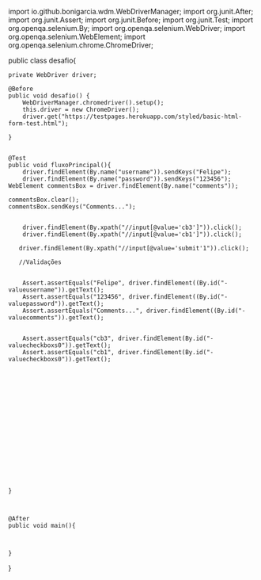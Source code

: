 import io.github.bonigarcia.wdm.WebDriverManager;
import org.junit.After;
import org.junit.Assert;
import org.junit.Before;
import org.junit.Test;
import org.openqa.selenium.By;
import org.openqa.selenium.WebDriver;
import org.openqa.selenium.WebElement;
import org.openqa.selenium.chrome.ChromeDriver;

public class desafio{

    private WebDriver driver;

    @Before
    public void desafio() {
        WebDriverManager.chromedriver().setup();
        this.driver = new ChromeDriver();
        driver.get("https://testpages.herokuapp.com/styled/basic-html-form-test.html");

    }


    @Test
    public void fluxoPrincipal(){
        driver.findElement(By.name("username")).sendKeys("Felipe");
        driver.findElement(By.name("password")).sendKeys("123456");
    WebElement commentsBox = driver.findElement(By.name("comments"));

    commentsBox.clear();
    commentsBox.sendKeys("Comments...");


        driver.findElement(By.xpath("//input[@value='cb3']")).click();
        driver.findElement(By.xpath("//input[@value='cb1']")).click();

       driver.findElement(By.xpath("//input[@value='submit'1")).click();

       //Validações


        Assert.assertEquals("Felipe", driver.findElement((By.id("-valueusername")).getText();
        Assert.assertEquals("123456", driver.findElement((By.id("-valuepassword")).getText();
        Assert.assertEquals("Comments...", driver.findElement((By.id("-valuecomments")).getText();


        Assert.assertEquals("cb3", driver.findElement(By.id("-valuecheckboxs0")).getText();
        Assert.assertEquals("cb1", driver.findElement(By.id("-valuecheckboxs0")).getText();


















    }



    @After
    public void main(){



    }




}
